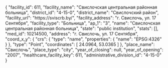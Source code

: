 {
    "facility_id": 611,
    "facility_name": "Свислочская центральная районная больница",
    "district_id": "4-15-0",
    "district_name": "Свислочский район",
    "facility_url": "https:\/\/sviscrb.by\/",
    "facility_address": "г. Свислочь, ул. 17 Сентября",
    "facility_type": "Больница",
    "ap_1": "3",
    "name": "Свислочская центральная районная больница",
    "state": "public institution",
    "stats": [],
    "med_id": 10214500,
    "address": "г. Свислочь, ул. 17 Сентября",
    "coord_x_y": {
        "crs": {
            "type": "name",
            "properties": {
                "name": "EPSG:4326"
            }
        },
        "type": "Point",
        "coordinates": [
            24.0964,
            53.0365
        ]
    },
    "place_name": "Свислочь",
    "place_type": "city",
    "year_of_closing": null,
    "year_of_opening": "2007",
    "healthcare_facility_key": 611,
    "administrative_division_id": "4-15-0"
}